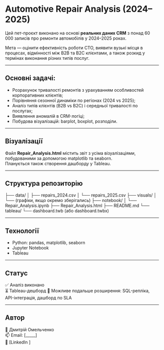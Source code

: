# Automotive Repair Analysis (2024–2025)

Цей пет-проєкт виконано на основі **реальних даних CRM** з понад 60 000 записів про ремонти автомобілів у 2024–2025 роках.  

Мета — оцінити ефективність роботи СТО, виявити вузькі місця в процесах, відмінності між B2B та B2C клієнтами, а також розкид у термінах виконання різних типів послуг.

---

## Основні задачі:

- Розрахунок тривалості ремонтів з урахуванням особливостей корпоративних клієнтів;
- Порівняння сезонної динаміки по регіонах (2024 vs 2025);
- Аналіз типів клієнтів (B2B vs B2C) і середньої тривалості по послугах;
- Виявлення аномалій в CRM-логіці;
- Побудова візуалізацій: barplot, boxplot, розподіли.

---

## Візуалізації

Файл **Repair_Analysis.html** містить звіт з усіма візуалізаціями, побудованими за допомогою matplotlib та seaborn.  
Планується також створення дашборду у Tableau.

---

## Структура репозиторію

├── data/
│ ├── repairs_2024.csv
│ └── repairs_2025.csv
├── visuals/
│ └── (графіки, якщо окремо зберігались)
├── notebook/
│ └── Repair_Analysis.ipynb
├── Repair_Analysis.html
├── README.md
└── tableau/
└── dashboard.twb (або dashboard.twbx)

---

## Технології

- Python: pandas, matplotlib, seaborn
- Jupyter Notebook
- Tableau 

---

## Статус

✅ Аналіз виконано  
⏳ Tableau-дешборд 
📌 Можливе подальше розширення: SQL-репліка, API-інтеграція, дашборд по SLA

---

## Автор

👤 Дмитрій Омельченко  
📫 Email: [_____]  
🔗 [LinkedIn ]
